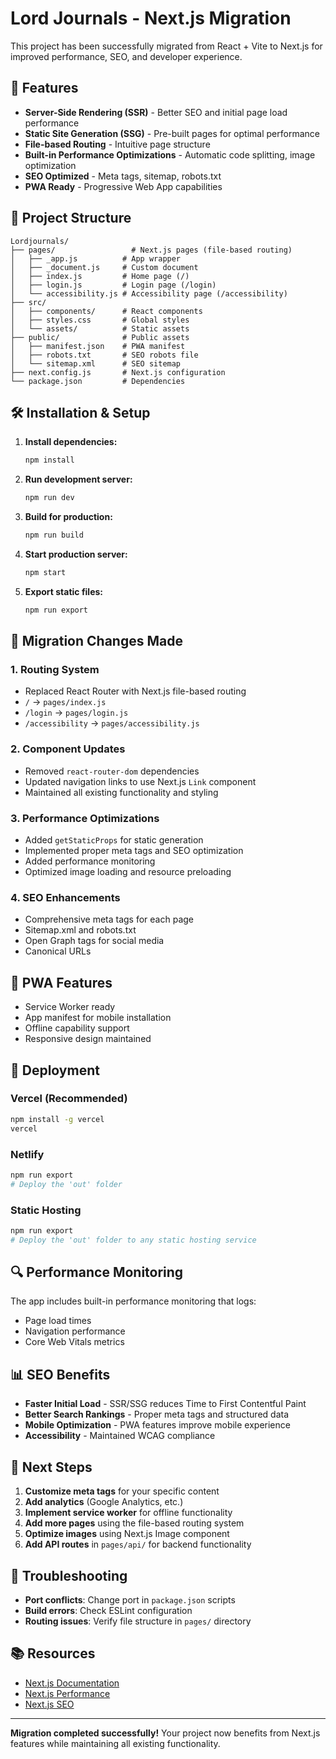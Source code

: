 # Lord Journals - Next.js Migration

This project has been successfully migrated from React + Vite to Next.js for improved performance, SEO, and developer experience.

## 🚀 Features

- **Server-Side Rendering (SSR)** - Better SEO and initial page load performance
- **Static Site Generation (SSG)** - Pre-built pages for optimal performance
- **File-based Routing** - Intuitive page structure
- **Built-in Performance Optimizations** - Automatic code splitting, image optimization
- **SEO Optimized** - Meta tags, sitemap, robots.txt
- **PWA Ready** - Progressive Web App capabilities

## 📁 Project Structure

```
Lordjournals/
├── pages/                 # Next.js pages (file-based routing)
│   ├── _app.js          # App wrapper
│   ├── _document.js     # Custom document
│   ├── index.js         # Home page (/)
│   ├── login.js         # Login page (/login)
│   └── accessibility.js # Accessibility page (/accessibility)
├── src/
│   ├── components/      # React components
│   ├── styles.css       # Global styles
│   └── assets/          # Static assets
├── public/              # Public assets
│   ├── manifest.json    # PWA manifest
│   ├── robots.txt       # SEO robots file
│   └── sitemap.xml      # SEO sitemap
├── next.config.js       # Next.js configuration
└── package.json         # Dependencies
```

## 🛠️ Installation & Setup

1. **Install dependencies:**
   ```bash
   npm install
   ```

2. **Run development server:**
   ```bash
   npm run dev
   ```

3. **Build for production:**
   ```bash
   npm run build
   ```

4. **Start production server:**
   ```bash
   npm start
   ```

5. **Export static files:**
   ```bash
   npm run export
   ```

## 🔧 Migration Changes Made

### 1. **Routing System**
- Replaced React Router with Next.js file-based routing
- `/` → `pages/index.js`
- `/login` → `pages/login.js`
- `/accessibility` → `pages/accessibility.js`

### 2. **Component Updates**
- Removed `react-router-dom` dependencies
- Updated navigation links to use Next.js `Link` component
- Maintained all existing functionality and styling

### 3. **Performance Optimizations**
- Added `getStaticProps` for static generation
- Implemented proper meta tags and SEO optimization
- Added performance monitoring
- Optimized image loading and resource preloading

### 4. **SEO Enhancements**
- Comprehensive meta tags for each page
- Sitemap.xml and robots.txt
- Open Graph tags for social media
- Canonical URLs

## 📱 PWA Features

- Service Worker ready
- App manifest for mobile installation
- Offline capability support
- Responsive design maintained

## 🚀 Deployment

### Vercel (Recommended)
```bash
npm install -g vercel
vercel
```

### Netlify
```bash
npm run export
# Deploy the 'out' folder
```

### Static Hosting
```bash
npm run export
# Deploy the 'out' folder to any static hosting service
```

## 🔍 Performance Monitoring

The app includes built-in performance monitoring that logs:
- Page load times
- Navigation performance
- Core Web Vitals metrics

## 📊 SEO Benefits

- **Faster Initial Load** - SSR/SSG reduces Time to First Contentful Paint
- **Better Search Rankings** - Proper meta tags and structured data
- **Mobile Optimization** - PWA features improve mobile experience
- **Accessibility** - Maintained WCAG compliance

## 🎯 Next Steps

1. **Customize meta tags** for your specific content
2. **Add analytics** (Google Analytics, etc.)
3. **Implement service worker** for offline functionality
4. **Add more pages** using the file-based routing system
5. **Optimize images** using Next.js Image component
6. **Add API routes** in `pages/api/` for backend functionality

## 🐛 Troubleshooting

- **Port conflicts**: Change port in `package.json` scripts
- **Build errors**: Check ESLint configuration
- **Routing issues**: Verify file structure in `pages/` directory

## 📚 Resources

- [Next.js Documentation](https://nextjs.org/docs)
- [Next.js Performance](https://nextjs.org/docs/advanced-features/measuring-performance)
- [Next.js SEO](https://nextjs.org/docs/advanced-features/seo)

---

**Migration completed successfully!** Your project now benefits from Next.js features while maintaining all existing functionality.
